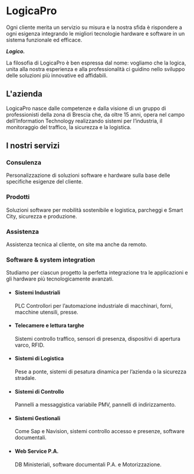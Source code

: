# LogicaPro

Ogni cliente merita un servizio su misura e la nostra sfida è rispondere a ogni esigenza integrando le migliori tecnologie hardware e software in un sistema funzionale ed efficace.

***Logico.***

La filosofia di LogicaPro è ben espressa dal nome: vogliamo che la logica, unita alla nostra esperienza e  alla professionalità ci guidino nello sviluppo delle soluzioni più innovative ed affidabili.

## L'azienda

LogicaPro nasce dalle competenze e dalla visione di un gruppo di professionisti della zona di Brescia che, da oltre 15 anni, opera nel campo dell’Information Technology realizzando sistemi per l’industria, il monitoraggio del traffico, la sicurezza e la logistica.

## I nostri servizi

### Consulenza
Personalizzazione di soluzioni software e hardware sulla base delle specifiche esigenze del cliente.

### Prodotti
Soluzioni software per mobilità sostenibile e logistica, parcheggi e Smart City, sicurezza e produzione.

### Assistenza
Assistenza tecnica al cliente, on site ma anche da remoto.

### Software & system integration
Studiamo per ciascun progetto la perfetta integrazione tra le applicazioni e gli hardware più tecnologicamente avanzati.

- #### Sistemi Industriali

  PLC Controllori per l’automazione industriale di macchinari, forni, macchine utensili, presse.

- #### Telecamere e lettura targhe

  Sistemi controllo traffico, sensori di presenza, dispositivi di apertura varco, RFID.

- #### Sistemi di Logistica

  Pese a ponte, sistemi di pesatura dinamica per l’azienda o la sicurezza stradale.

- #### Sistemi di Controllo

  Pannelli a messaggistica variabile PMV, pannelli di indirizzamento.

- #### Sistemi Gestionali

  Come Sap e Navision, sistemi controllo accesso e presenze, software documentali.

- #### Web Service P.A.

  DB Ministeriali, software documentali P.A. e Motorizzazione.
